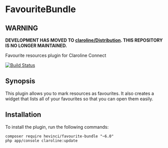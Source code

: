 # FavouriteBundle

WARNING
-------

**DEVELOPMENT HAS MOVED TO [claroline/Distribution](http://github.com/claroline/Distribution). 
THIS REPOSITORY IS NO LONGER MAINTAINED.**

Favourite resources plugin for Claroline Connect

[![Build Status](https://travis-ci.org/hevinci/FavouriteBundle.svg?branch=master)](https://travis-ci.org/hevinci/FavouriteBundle)

## Synopsis

This plugin allows you to mark resources as favourites.
It also creates a widget that lists all of your favourites so 
that you can open them easily.

## Installation

To install the plugin, run the following commands:

```
composer require hevinci/favourite-bundle "~6.0"
php app/console claroline:update
```
